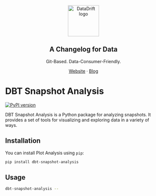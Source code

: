 </br>
<p align="center">
  <a href="https://www.data-drift.io">
    <img src="./datadrift-logo.png" width="100px" alt="DataDrift logo" />
  </a>
</p>

<h2 align="center" >A Changelog for Data</h3>
<p align="center">Git-Based. Data-Consumer-Friendly.</p>

<p align="center"><a href="https://data-drift.io">Website</a> · <a href="https://www.data-drift.io/blog">Blog</a></p>

# DBT Snapshot Analysis

[![PyPI version](https://badge.fury.io/py/dbt-snaphot-analysis.svg)](https://badge.fury.io/py/dbt-snaphot-analysis)

DBT Snapshot Analysis is a Python package for analyzing snapshots. It provides a set of tools for visualizing and exploring data in a variety of ways.

## Installation

You can install Plot Analysis using `pip`:

```sh
pip install dbt-snapshot-analysis
```

## Usage

```sh
dbt-snapshot-analysis --
```
